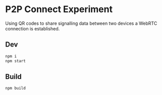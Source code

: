 # P2P Connect Experiment

Using QR codes to share signalling data between two devices a WebRTC connection is established.

## Dev

```sh
npm i
npm start
```

## Build

```sh
npm build
```
